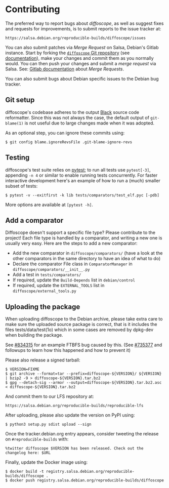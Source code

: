 # Contributing

The preferred way to report bugs about *diffoscope*, as well as suggest
fixes and requests for improvements, is to submit reports to the issue
tracker at:

    https://salsa.debian.org/reproducible-builds/diffoscope/issues

You can also submit patches via *Merge Request* on Salsa, Debian's
Gitlab instance. Start by forking the
[`diffoscope` Git repository](https://salsa.debian.org/reproducible-builds/diffoscope)
(see [documentation](https://salsa.debian.org/help/gitlab-basics/fork-project.md)),
make your changes and commit them as you normally would. You can then push your
changes and submit a *merge request* via Salsa. See:
[Gitlab documentation](https://salsa.debian.org/help/gitlab-basics/add-merge-request.md)
about *Merge Requests*.

You can also submit bugs about Debian specific issues to the Debian bug
tracker.

## Git setup

diffoscope's codebase adheres to the output
[Black](https://black.readthedocs.io/) source code reformatter. Since this was
not always the case, the default output of `git-blame(1)` is not useful due to
large changes made when it was adopted.

As an optional step, you can ignore these commits using:

    $ git config blame.ignoreRevsFile .git-blame-ignore-revs

## Testing

diffoscope's test suite relies on [pytest](https://docs.pytest.org/);
to run all tests use `pytest[-3]`, appending `-n 4` or similar to enable
running tests concurrently. For faster interactive development here's
an example of how to run a (much) smaller subset of tests:

    $ pytest -v --exitfirst -k lib tests/comparators/test_elf.pyc [-pdb]

More options are available at `[pytest -h]`.

## Add a comparator

Diffoscope doesn't support a specific file type? Please contribute to
the project! Each file type is handled by a comparator, and writing a
new one is usually very easy. Here are the steps to add a new
comparator:

-   Add the new comparator in `diffoscope/comparators/` (have a look at
    the other comparators in the same directory to have an idea of what
    to do)
-   Declare the comparator File class in `ComparatorManager` in
    `diffoscope/comparators/__init__.py`
-   Add a test in `tests/comparators/`
-   If required, update the `Build-Depends` list in `debian/control`
-   If required, update the `EXTERNAL_TOOLS` list in
    `diffoscope/external_tools.py`

## Uploading the package

When uploading diffoscope to the Debian archive, please take extra care
to make sure the uploaded source package is correct, that is it includes
the files tests/data/test(1o) which in some cases are removed by
dpkg-dev when building the package.

See [#834315](https://bugs.debian.org/834315) for an example FTBFS bug
caused by this. (See [#735377](https://bugs.debian.org/735377#44)
and followups to learn how this happened and how to prevent it)

Please also release a signed tarball:

    $ VERSION=FIXME
    $ git archive --format=tar --prefix=diffoscope-${VERSION}/ ${VERSION} | bzip2 -9 > diffoscope-${VERSION}.tar.bz2
    $ gpg --detach-sig --armor --output=diffoscope-${VERSION}.tar.bz2.asc < diffoscope-${VERSION}.tar.bz2

And commit them to our LFS repository at:

    https://salsa.debian.org/reproducible-builds/reproducible-lfs

After uploading, please also update the version on PyPI using:

    $ python3 setup.py sdist upload --sign

Once the tracker.debian.org entry appears, consider tweeting the release
on `#reproducible-builds` with:

    %twitter diffoscope $VERSION has been released. Check out the changelog here: $URL

Finally, update the Docker image using:

    $ docker build -t registry.salsa.debian.org/reproducible-builds/diffoscope .
    $ docker push registry.salsa.debian.org/reproducible-builds/diffoscope
